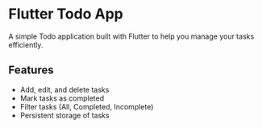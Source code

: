# Flutter Todo App

A simple Todo application built with Flutter to help you manage your tasks efficiently.

## Features

- Add, edit, and delete tasks
- Mark tasks as completed
- Filter tasks (All, Completed, Incomplete)
- Persistent storage of tasks
